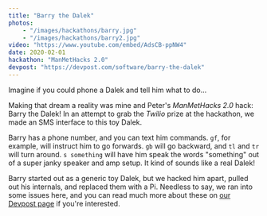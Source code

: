 ```yaml
---
title: "Barry the Dalek"
photos:
    - "/images/hackathons/barry.jpg"
    - "/images/hackathons/barry2.jpg"
video: "https://www.youtube.com/embed/AdsCB-ppNW4"
date: 2020-02-01
hackathon: "ManMetHacks 2.0"
devpost: "https://devpost.com/software/barry-the-dalek"
---
```


Imagine if you could phone a Dalek and tell him what to do...

Making that dream a reality was mine and Peter's *ManMetHacks 2.0* hack: Barry
the Dalek! In an attempt to grab the *Twilio* prize at the hackathon, we made an
SMS interface to this toy Dalek.

Barry has a phone number, and you can text him commands. `gf`, for example, will
instruct him to go forwards. `gb` will go backward, and `tl` and `tr` will turn
around. `s something` will have him speak the words "something" out of a super
janky speaker and amp setup. It kind of sounds like a real Dalek!

Barry started out as a generic toy Dalek, but we hacked him apart, pulled out
his internals, and replaced them with a Pi. Needless to say, we ran into some
issues here, and you can read much more about these on
[our Devpost page](https://devpost.com/software/barry-the-dalek) if you're
interested.
